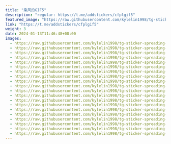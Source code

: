 ```yaml
---
title: "乘风的GIF5"
description: "regular: https://t.me/addstickers/cfplgif5"
featured_image: "https://raw.githubusercontent.com/kylelin1998/tg-sticker-spreading-worldwide-images/main/img/e5d04074-0174-4f85-9781-0a8803055d9d.jpg"
link: "https://t.me/addstickers/cfplgif5"
weight: 3
date: 2024-01-13T11:46:48+08:00
images:
  - https://raw.githubusercontent.com/kylelin1998/tg-sticker-spreading-worldwide-images/main/img/e5d04074-0174-4f85-9781-0a8803055d9d.jpg
  - https://raw.githubusercontent.com/kylelin1998/tg-sticker-spreading-worldwide-images/main/img/824f8b74-8e5e-47c0-8a06-9d3dad1d0656.jpg
  - https://raw.githubusercontent.com/kylelin1998/tg-sticker-spreading-worldwide-images/main/img/10ba2b0a-2066-4ecb-b977-e32c8e6c5a0a.jpg
  - https://raw.githubusercontent.com/kylelin1998/tg-sticker-spreading-worldwide-images/main/img/b8079dfe-6551-4765-af77-70b06cb28f08.jpg
  - https://raw.githubusercontent.com/kylelin1998/tg-sticker-spreading-worldwide-images/main/img/22e7c514-1f5e-4d4d-968a-5d054e7c09f3.jpg
  - https://raw.githubusercontent.com/kylelin1998/tg-sticker-spreading-worldwide-images/main/img/5ad04c76-c9ef-4968-ab6c-4f282c82db28.jpg
  - https://raw.githubusercontent.com/kylelin1998/tg-sticker-spreading-worldwide-images/main/img/c3ac2202-1f88-4994-8eee-61f0a066c746.jpg
  - https://raw.githubusercontent.com/kylelin1998/tg-sticker-spreading-worldwide-images/main/img/da8ea2e8-7ea8-452c-b633-f68195c4844f.jpg
  - https://raw.githubusercontent.com/kylelin1998/tg-sticker-spreading-worldwide-images/main/img/f4971bd4-8639-488d-be94-8045861602fb.jpg
  - https://raw.githubusercontent.com/kylelin1998/tg-sticker-spreading-worldwide-images/main/img/54467f0b-d754-4e5e-ace7-313a944c77e8.jpg
  - https://raw.githubusercontent.com/kylelin1998/tg-sticker-spreading-worldwide-images/main/img/41627fe4-a4b3-4498-8e73-de73cadb32de.jpg
  - https://raw.githubusercontent.com/kylelin1998/tg-sticker-spreading-worldwide-images/main/img/c471d38e-ce8d-4845-83ac-ae700bd578fc.jpg
  - https://raw.githubusercontent.com/kylelin1998/tg-sticker-spreading-worldwide-images/main/img/f92c910c-336b-4938-aa76-cc7cfa8ab956.jpg
  - https://raw.githubusercontent.com/kylelin1998/tg-sticker-spreading-worldwide-images/main/img/33ae862a-86cc-482d-8c1d-61f7e246a55a.jpg
  - https://raw.githubusercontent.com/kylelin1998/tg-sticker-spreading-worldwide-images/main/img/cc985bd9-71e6-44a0-899e-946057c747f6.jpg
  - https://raw.githubusercontent.com/kylelin1998/tg-sticker-spreading-worldwide-images/main/img/eaf3709b-bae2-4d74-a11b-e478e388f103.jpg
  - https://raw.githubusercontent.com/kylelin1998/tg-sticker-spreading-worldwide-images/main/img/823db3e6-52f8-4cee-beff-b9bb0e62ef9f.jpg
  - https://raw.githubusercontent.com/kylelin1998/tg-sticker-spreading-worldwide-images/main/img/73b42c27-f6f2-4fe1-ab48-8f0b33c9c4a8.jpg
  - https://raw.githubusercontent.com/kylelin1998/tg-sticker-spreading-worldwide-images/main/img/e5801f70-dc76-4e17-9a13-1cf2e04877a8.jpg
  - https://raw.githubusercontent.com/kylelin1998/tg-sticker-spreading-worldwide-images/main/img/247a7346-508d-48e0-8174-644acf65369a.jpg
---
```

